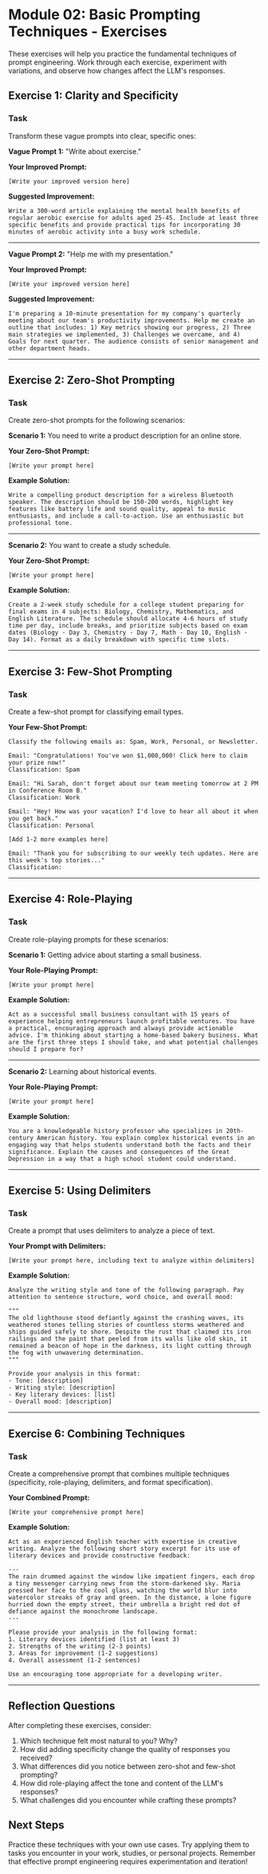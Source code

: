 # Module 02: Basic Prompting Techniques - Exercises

These exercises will help you practice the fundamental techniques of prompt engineering. Work through each exercise, experiment with variations, and observe how changes affect the LLM's responses.

## Exercise 1: Clarity and Specificity

### Task
Transform these vague prompts into clear, specific ones:

**Vague Prompt 1:** "Write about exercise."

**Your Improved Prompt:**
```
[Write your improved version here]
```

**Suggested Improvement:**
```
Write a 300-word article explaining the mental health benefits of regular aerobic exercise for adults aged 25-45. Include at least three specific benefits and provide practical tips for incorporating 30 minutes of aerobic activity into a busy work schedule.
```

---

**Vague Prompt 2:** "Help me with my presentation."

**Your Improved Prompt:**
```
[Write your improved version here]
```

**Suggested Improvement:**
```
I'm preparing a 10-minute presentation for my company's quarterly meeting about our team's productivity improvements. Help me create an outline that includes: 1) Key metrics showing our progress, 2) Three main strategies we implemented, 3) Challenges we overcame, and 4) Goals for next quarter. The audience consists of senior management and other department heads.
```

---

## Exercise 2: Zero-Shot Prompting

### Task
Create zero-shot prompts for the following scenarios:

**Scenario 1:** You need to write a product description for an online store.

**Your Zero-Shot Prompt:**
```
[Write your prompt here]
```

**Example Solution:**
```
Write a compelling product description for a wireless Bluetooth speaker. The description should be 150-200 words, highlight key features like battery life and sound quality, appeal to music enthusiasts, and include a call-to-action. Use an enthusiastic but professional tone.
```

---

**Scenario 2:** You want to create a study schedule.

**Your Zero-Shot Prompt:**
```
[Write your prompt here]
```

**Example Solution:**
```
Create a 2-week study schedule for a college student preparing for final exams in 4 subjects: Biology, Chemistry, Mathematics, and English Literature. The schedule should allocate 4-6 hours of study time per day, include breaks, and prioritize subjects based on exam dates (Biology - Day 3, Chemistry - Day 7, Math - Day 10, English - Day 14). Format as a daily breakdown with specific time slots.
```

---

## Exercise 3: Few-Shot Prompting

### Task
Create a few-shot prompt for classifying email types.

**Your Few-Shot Prompt:**
```
Classify the following emails as: Spam, Work, Personal, or Newsletter.

Email: "Congratulations! You've won $1,000,000! Click here to claim your prize now!"
Classification: Spam

Email: "Hi Sarah, don't forget about our team meeting tomorrow at 2 PM in Conference Room B."
Classification: Work

Email: "Hey! How was your vacation? I'd love to hear all about it when you get back."
Classification: Personal

[Add 1-2 more examples here]

Email: "Thank you for subscribing to our weekly tech updates. Here are this week's top stories..."
Classification:
```

---

## Exercise 4: Role-Playing

### Task
Create role-playing prompts for these scenarios:

**Scenario 1:** Getting advice about starting a small business.

**Your Role-Playing Prompt:**
```
[Write your prompt here]
```

**Example Solution:**
```
Act as a successful small business consultant with 15 years of experience helping entrepreneurs launch profitable ventures. You have a practical, encouraging approach and always provide actionable advice. I'm thinking about starting a home-based bakery business. What are the first three steps I should take, and what potential challenges should I prepare for?
```

---

**Scenario 2:** Learning about historical events.

**Your Role-Playing Prompt:**
```
[Write your prompt here]
```

**Example Solution:**
```
You are a knowledgeable history professor who specializes in 20th-century American history. You explain complex historical events in an engaging way that helps students understand both the facts and their significance. Explain the causes and consequences of the Great Depression in a way that a high school student could understand.
```

---

## Exercise 5: Using Delimiters

### Task
Create a prompt that uses delimiters to analyze a piece of text.

**Your Prompt with Delimiters:**
```
[Write your prompt here, including text to analyze within delimiters]
```

**Example Solution:**
```
Analyze the writing style and tone of the following paragraph. Pay attention to sentence structure, word choice, and overall mood:

"""
The old lighthouse stood defiantly against the crashing waves, its weathered stones telling stories of countless storms weathered and ships guided safely to shore. Despite the rust that claimed its iron railings and the paint that peeled from its walls like old skin, it remained a beacon of hope in the darkness, its light cutting through the fog with unwavering determination.
"""

Provide your analysis in this format:
- Tone: [description]
- Writing style: [description]
- Key literary devices: [list]
- Overall mood: [description]
```

---

## Exercise 6: Combining Techniques

### Task
Create a comprehensive prompt that combines multiple techniques (specificity, role-playing, delimiters, and format specification).

**Your Combined Prompt:**
```
[Write your comprehensive prompt here]
```

**Example Solution:**
```
Act as an experienced English teacher with expertise in creative writing. Analyze the following short story excerpt for its use of literary devices and provide constructive feedback:

---
The rain drummed against the window like impatient fingers, each drop a tiny messenger carrying news from the storm-darkened sky. Maria pressed her face to the cool glass, watching the world blur into watercolor streaks of gray and green. In the distance, a lone figure hurried down the empty street, their umbrella a bright red dot of defiance against the monochrome landscape.
---

Please provide your analysis in the following format:
1. Literary devices identified (list at least 3)
2. Strengths of the writing (2-3 points)
3. Areas for improvement (1-2 suggestions)
4. Overall assessment (1-2 sentences)

Use an encouraging tone appropriate for a developing writer.
```

---

## Reflection Questions

After completing these exercises, consider:

1. Which technique felt most natural to you? Why?
2. How did adding specificity change the quality of responses you received?
3. What differences did you notice between zero-shot and few-shot prompting?
4. How did role-playing affect the tone and content of the LLM's responses?
5. What challenges did you encounter while crafting these prompts?

## Next Steps

Practice these techniques with your own use cases. Try applying them to tasks you encounter in your work, studies, or personal projects. Remember that effective prompt engineering requires experimentation and iteration!

